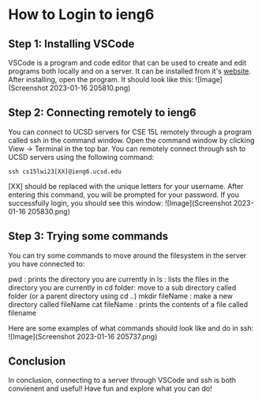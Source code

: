 # How to Login to ieng6

## Step 1: Installing VSCode
VSCode is a program and code editor that can be used to create and edit programs both locally and on a server. It can be installed from it's [website](https://code.visualstudio.com/). After installing, open the program. It should look like this: ![Image](Screenshot 2023-01-16 205810.png)

## Step 2: Connecting remotely to ieng6
You can connect to UCSD servers for CSE 15L remotely through a program called ssh in the command window. Open the command window by clicking View -> Terminal in the top bar. You can remotely connect through ssh to UCSD servers using the following command:
```
ssh cs15lwi23[XX]@ieng6.ucsd.edu
``` 
[XX] should be replaced with the unique letters for your username. After entering this command, you will be prompted for your password. If you successfully login, you should see this window:
![Image](Screenshot 2023-01-16 205830.png)

## Step 3: Trying some commands
You can try some commands to move around the filesystem in the server you have connected to:

pwd : prints the directory you are currently in
ls : lists the files in the directory you are currently in
cd folder: move to a sub directory called folder (or a parent directory using cd ..)
mkdir fileName : make a new directory called fileName
cat fileName : prints the contents of a file called filename

Here are some examples of what commands should look like and do in ssh:
![Image](Screenshot 2023-01-16 205737.png)

## Conclusion

In conclusion, connecting to a server through VSCode and ssh is both convienent and useful! Have fun and explore what you can do!
 
 
